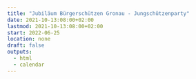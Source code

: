 ```yaml
---
title: "Jubiläum Bürgerschützen Gronau - Jungschützenparty"
date: 2021-10-13:08:00+02:00
lastmod: 2021-10-13:08:00+02:00
start: 2022-06-25
location: none
draft: false
outputs:
  - html
  - calendar
---
```


